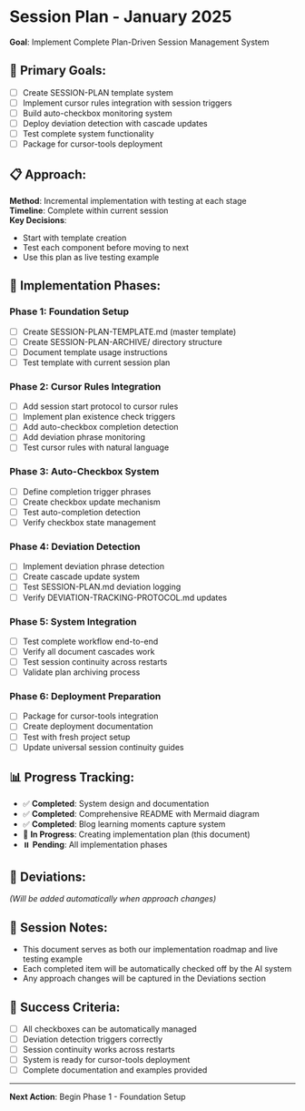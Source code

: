 # Session Plan - January 2025
**Goal**: Implement Complete Plan-Driven Session Management System

## 🎯 Primary Goals:
- [ ] Create SESSION-PLAN template system
- [ ] Implement cursor rules integration with session triggers
- [ ] Build auto-checkbox monitoring system
- [ ] Deploy deviation detection with cascade updates
- [ ] Test complete system functionality
- [ ] Package for cursor-tools deployment

## 📋 Approach:
**Method**: Incremental implementation with testing at each stage  
**Timeline**: Complete within current session  
**Key Decisions**: 
- Start with template creation
- Test each component before moving to next
- Use this plan as live testing example

## 🔄 Implementation Phases:

### **Phase 1: Foundation Setup**
- [ ] Create SESSION-PLAN-TEMPLATE.md (master template)
- [ ] Create SESSION-PLAN-ARCHIVE/ directory structure
- [ ] Document template usage instructions
- [ ] Test template with current session plan

### **Phase 2: Cursor Rules Integration** 
- [ ] Add session start protocol to cursor rules
- [ ] Implement plan existence check triggers
- [ ] Add auto-checkbox completion detection
- [ ] Add deviation phrase monitoring
- [ ] Test cursor rules with natural language

### **Phase 3: Auto-Checkbox System**
- [ ] Define completion trigger phrases
- [ ] Create checkbox update mechanism
- [ ] Test auto-completion detection
- [ ] Verify checkbox state management

### **Phase 4: Deviation Detection**
- [ ] Implement deviation phrase detection
- [ ] Create cascade update system
- [ ] Test SESSION-PLAN.md deviation logging
- [ ] Verify DEVIATION-TRACKING-PROTOCOL.md updates

### **Phase 5: System Integration**
- [ ] Test complete workflow end-to-end
- [ ] Verify all document cascades work
- [ ] Test session continuity across restarts
- [ ] Validate plan archiving process

### **Phase 6: Deployment Preparation**
- [ ] Package for cursor-tools integration
- [ ] Create deployment documentation
- [ ] Test with fresh project setup
- [ ] Update universal session continuity guides

## 📊 Progress Tracking:
- ✅ **Completed**: System design and documentation
- ✅ **Completed**: Comprehensive README with Mermaid diagram
- ✅ **Completed**: Blog learning moments capture system
- 🔄 **In Progress**: Creating implementation plan (this document)
- ⏸️ **Pending**: All implementation phases

## 🔄 Deviations:
*(Will be added automatically when approach changes)*

## 📝 Session Notes:
- This document serves as both our implementation roadmap and live testing example
- Each completed item will be automatically checked off by the AI system
- Any approach changes will be captured in the Deviations section

## 🎯 Success Criteria:
- [ ] All checkboxes can be automatically managed
- [ ] Deviation detection triggers correctly
- [ ] Session continuity works across restarts
- [ ] System is ready for cursor-tools deployment
- [ ] Complete documentation and examples provided

---

**Next Action**: Begin Phase 1 - Foundation Setup 
